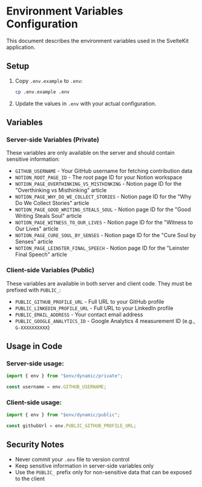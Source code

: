 # Environment Variables Configuration

This document describes the environment variables used in the SvelteKit application.

## Setup

1. Copy `.env.example` to `.env`:

    ```bash
    cp .env.example .env
    ```

2. Update the values in `.env` with your actual configuration.

## Variables

### Server-side Variables (Private)

These variables are only available on the server and should contain sensitive information:

- `GITHUB_USERNAME` - Your GitHub username for fetching contribution data
- `NOTION_ROOT_PAGE_ID` - The root page ID for your Notion workspace
- `NOTION_PAGE_OVERTHINKING_VS_MISTHINKING` - Notion page ID for the "Overthinking vs Misthinking" article
- `NOTION_PAGE_WHY_DO_WE_COLLECT_STORIES` - Notion page ID for the "Why Do We Collect Stories" article
- `NOTION_PAGE_GOOD_WRITING_STEALS_SOUL` - Notion page ID for the "Good Writing Steals Soul" article
- `NOTION_PAGE_WITNESS_TO_OUR_LIVES` - Notion page ID for the "Witness to Our Lives" article
- `NOTION_PAGE_CURE_SOUL_BY_SENSES` - Notion page ID for the "Cure Soul by Senses" article
- `NOTION_PAGE_LEINSTER_FINAL_SPEECH` - Notion page ID for the "Leinster Final Speech" article

### Client-side Variables (Public)

These variables are available in both server and client code. They must be prefixed with `PUBLIC_`:

- `PUBLIC_GITHUB_PROFILE_URL` - Full URL to your GitHub profile
- `PUBLIC_LINKEDIN_PROFILE_URL` - Full URL to your LinkedIn profile
- `PUBLIC_EMAIL_ADDRESS` - Your contact email address
- `PUBLIC_GOOGLE_ANALYTICS_ID` - Google Analytics 4 measurement ID (e.g., `G-XXXXXXXXXX`)

## Usage in Code

### Server-side usage:

```typescript
import { env } from "$env/dynamic/private";

const username = env.GITHUB_USERNAME;
```

### Client-side usage:

```typescript
import { env } from "$env/dynamic/public";

const githubUrl = env.PUBLIC_GITHUB_PROFILE_URL;
```

## Security Notes

- Never commit your `.env` file to version control
- Keep sensitive information in server-side variables only
- Use the `PUBLIC_` prefix only for non-sensitive data that can be exposed to the client
